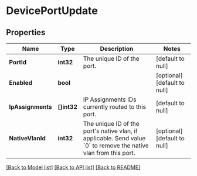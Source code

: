 # DevicePortUpdate

## Properties
Name | Type | Description | Notes
------------ | ------------- | ------------- | -------------
**PortId** | **int32** | The unique ID of the port. | [default to null]
**Enabled** | **bool** |  | [optional] [default to null]
**IpAssignments** | **[]int32** | IP Assignments IDs currently routed to this port. | [default to null]
**NativeVlanId** | **int32** | The unique ID of the port&#39;s native vlan, if applicable. Send value &#x60;0&#x60; to remove the native vlan from this port. | [optional] [default to null]

[[Back to Model list]](../README.md#documentation-for-models) [[Back to API list]](../README.md#documentation-for-api-endpoints) [[Back to README]](../README.md)


